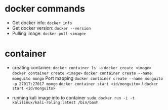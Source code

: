 # docker commands
- Get docker info: `docker info`
- Get docker version: `docker --version`
- Pulling image: `docker pull <image>`

# container
- creating container: 
    `docker container ls -a` 
    `docker create <image>`
    `docker container create <image>`
    `docker container create --name monguito mongo`
    Port mapping
    `docker container create --name monguito -p 27017:27017 mongo`
    `docker container start <id/monguito>` / 
    `docker start <id/monguito>`

- running kali image into to container
`sudo docker run -i -t kalilinux/kali-roling:latest /bin/bash`





